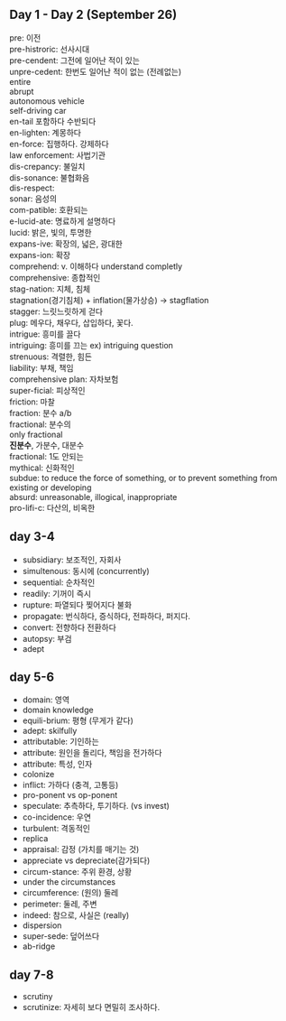 ## Day 1 - Day 2 (September 26)

pre: 이전  
pre-histroric: 선사시대  
pre-cendent: 그전에 일어난 적이 있는  
unpre-cedent: 한번도 일어난 적이 없는 (전례없는)  
entire  
abrupt  
autonomous vehicle  
self-driving car  
en-tail 포함하다 수반되다  
en-lighten: 계몽하다  
en-force: 집행하다. 강제하다  
law enforcement: 사법기관  
dis-crepancy: 불일치  
dis-sonance: 불협화음  
dis-respect:   
sonar: 음성의  
com-patible: 호환되는  
e-lucid-ate: 명료하게 설명하다  
lucid: 밝은, 빛의, 투명한  
expans-ive: 확장의, 넓은, 광대한  
expans-ion: 확장  
comprehend: v. 이해하다 understand completly   
comprehensive: 종합적인  
stag-nation: 지체, 침체  
stagnation(경기침체) + inflation(물가상승) -> stagflation  
stagger: 느릿느릿하게 걷다  
plug: 메우다, 채우다, 삽입하다, 꽃다.  
intrigue: 흥미를 끌다  
intriguing: 흥미를 끄는 ex) intriguing question  
strenuous: 격렬한, 힘든  
liability: 부채, 책임  
comprehensive plan: 자차보험  
super-ficial: 피상적인  
friction: 마찰  
fraction: 분수 a/b  
fractional: 분수의  
only fractional  
**진분수**, 가분수, 대분수  
fractional: 1도 안되는   
mythical: 신화적인  
subdue: to reduce the force of something, or to prevent something from existing or developing  
absurd: unreasonable, illogical, inappropriate  
pro-lifi-c: 다산의, 비옥한  

## day 3-4

+ subsidiary: 보조적인, 자회사 
+ simultenous: 동시에 (concurrently)
+ sequential: 순차적인 
+ readily: 기꺼이 즉시
+ rupture: 파열되다 찢어지다 불화
+ propagate: 번식하다, 증식하다, 전파하다, 퍼지다.
+ convert: 전향하다 전환하다
+ autopsy: 부검
+ adept

## day 5-6

+ domain: 영역
+ domain knowledge
+ equili-brium: 평형 (무게가 같다)
+ adept: skilfully
+ attributable: 기인하는
+ attribute: 원인을 돌리다, 책임을 전가하다
+ attribute: 특성, 인자
+ colonize
+ inflict: 가하다 (충격, 고통등)
+ pro-ponent vs op-ponent
+ speculate: 추측하다, 투기하다. (vs invest)
+ co-incidence: 우연
+ turbulent: 격동적인
+ replica
+ appraisal: 감정 (가치를 매기는 것)
+ appreciate vs depreciate(감가되다)
+ circum-stance: 주위 환경, 상황
+ under the circumstances
+ circumference: (원의) 둘레
+ perimeter: 둘레, 주변
+ indeed: 참으로, 사실은 (really)
+ dispersion
+ super-sede: 덮어쓰다
+ ab-ridge

## day 7-8

+ scrutiny
+ scrutinize: 자세히 보다 면밀히 조사하다.
